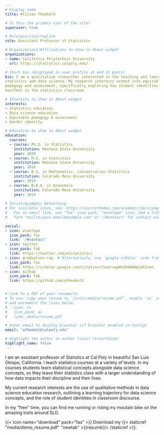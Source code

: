 ```yaml
---
# Display name
title: Allison Theobold 

# Is this the primary user of the site?
superuser: true

# Role/position/tagline
role: Assistant Professor of Statistics

# Organizations/Affiliations to show in About widget
organizations:
- name: California Polytechnic University
  url: https://statistics.calpoly.edu/

# Short bio (displayed in user profile at end of posts)
bio: I am a qualitative researcher interested in the teaching and learning of 
statistics and data science. My research interests extend into equitable 
pedagogy and assessment, specifically exploring how student identities
manifest in the statistics classroom. 

# Interests to show in About widget
interests:
- Statistics education
- Data science education
- Equitable pedagogy & assessment 
- Gender identity

# Education to show in About widget
education:
  courses:
  - course: Ph.D. in Statistics
    institution: Montana State University
    year: 2020
  - course: M.S. in Statistics 
    institution: Montana State University
    year: 2016
  - course: B.S. in Mathematics, concentration Statistics
    institution: Colorado Mesa University
    year: 2014
  - course: B.B.A. in Economics
    institution: Colorado Mesa University
    year: 2014
    
# Social/Academic Networking
# For available icons, see: https://sourcethemes.com/academic/docs/page-builder/#icons
#   For an email link, use "fas" icon pack, "envelope" icon, and a link in the
#   form "mailto:your-email@example.com" or "/#contact" for contact widget.

social:
- icon: envelope
  icon_pack: fas
  link: '/#contact'
- icon: twitter
  icon_pack: fab
  link: https://twitter.com/mtstatistics
- icon: graduation-cap  # Alternatively, use `google-scholar` icon from `ai` icon pack
  icon_pack: fas
  link: https://scholar.google.com/citations?user=qpWkZH4AAAAJ&hl=en
- icon: github
  icon_pack: fab
  link: https://github.com/atheobold


# Link to a PDF of your resume/CV.
# To use: copy your resume to `static/media/resume.pdf`, enable `ai` icons in `params.toml`, 
# and uncomment the lines below.
# - icon: cv
#   icon_pack: ai
#   link: media/resume.pdf

# Enter email to display Gravatar (if Gravatar enabled in Config)
email: "atheobol@calpoly.edu"

# Highlight the author in author lists? (true/false)
highlight_name: false
---
```


I am an assistant professor of Statistics at Cal Poly in beautiful San Luis 
Obispo, California. I teach statistics courses at a variety of levels. In my 
courses students learn statistical concepts alongside data science concepts, so 
they leave their statistics class with a larger understanding of how data 
impacts their discipline and their lives.  

My current research interests are the use of qualitative methods in data science 
education research, outlining a learning trajectory for data science concepts, 
and the role of student identities in classroom discourse. 

In my "free" time, you can find me running or riding my moutain bike on the 
amazing trails around SLO. 

{{< icon name="download" pack="fas" >}} Download my {{< staticref "media/demo_resume.pdf" "newtab" >}}resumé{{< /staticref >}}.
